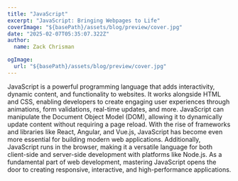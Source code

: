 ```yaml
---
title: "JavaScript"
excerpt: "JavaScript: Bringing Webpages to Life"
coverImage: "${basePath}/assets/blog/preview/cover.jpg"
date: "2025-02-07T05:35:07.322Z"
author:
  name: Zack Chrisman

ogImage:
  url: "${basePath}/assets/blog/preview/cover.jpg"
---
```


JavaScript is a powerful programming language that adds interactivity, dynamic content, and functionality to websites. It works alongside HTML and CSS, enabling developers to create engaging user experiences through animations, form validations, real-time updates, and more. JavaScript can manipulate the Document Object Model (DOM), allowing it to dynamically update content without requiring a page reload. With the rise of frameworks and libraries like React, Angular, and Vue.js, JavaScript has become even more essential for building modern web applications. Additionally, JavaScript runs in the browser, making it a versatile language for both client-side and server-side development with platforms like Node.js. As a fundamental part of web development, mastering JavaScript opens the door to creating responsive, interactive, and high-performance applications.
